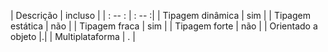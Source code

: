 | Descrição | incluso   |
| : -- : | : -- :| 
| Tipagem dinâmica | sim | 
| Tipagem estática | não |
| Tipagem fraca | sim | 
| Tipagem forte | não |
| Orientado a objeto |.|
| Multiplataforma | . | 